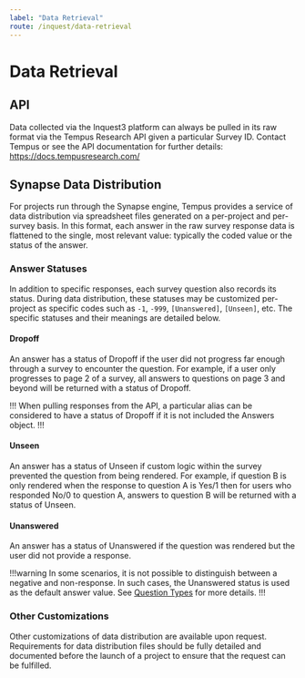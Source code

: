 ```yaml
---
label: "Data Retrieval"
route: /inquest/data-retrieval
---
```

# Data Retrieval

## API
Data collected via the Inquest3 platform can always be pulled in its raw format via the Tempus Research API given a particular Survey ID. Contact Tempus or see the API documentation for further details: https://docs.tempusresearch.com/

## Synapse Data Distribution

For projects run through the Synapse engine, Tempus provides a service of data distribution via spreadsheet files generated on a per-project and per-survey basis. In this format, each answer in the raw survey response data is flattened to the single, most relevant value: typically the coded value or the status of the answer.

### Answer Statuses
In addition to specific responses, each survey question also records its status. During data distribution, these statuses may be customized per-project as specific codes such as `-1`, `-999`, `[Unanswered]`, `[Unseen]`, etc. The specific statuses and their meanings are detailed below.

#### Dropoff
An answer has a status of Dropoff if the user did not progress far enough through a survey to encounter the question. For example, if a user only progresses to page 2 of a survey, all answers to questions on page 3 and beyond will be returned with a status of Dropoff.

!!!
When pulling responses from the API, a particular alias can be considered to have a status of Dropoff if it is not included the Answers object.
!!!

#### Unseen
An answer has a status of Unseen if custom logic within the survey prevented the question from being rendered. For example, if question B is only rendered when the response to question A is Yes/1 then for users who responded No/0 to question A, answers to question B will be returned with a status of Unseen.

#### Unanswered
An answer has a status of Unanswered if the question was rendered but the user did not provide a response.

!!!warning
In some scenarios, it is not possible to distinguish between a negative and non-response. In such cases, the Unanswered status is used as the default answer value. See [Question Types](/inquest/question-types.md) for more details.
!!!

### Other Customizations
Other customizations of data distribution are available upon request. Requirements for data distribution files should be fully detailed and documented before the launch of a project to ensure that the request can be fulfilled.